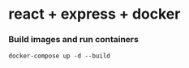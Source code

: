 # react + express + docker

### Build images and run containers

```
docker-compose up -d --build
```
